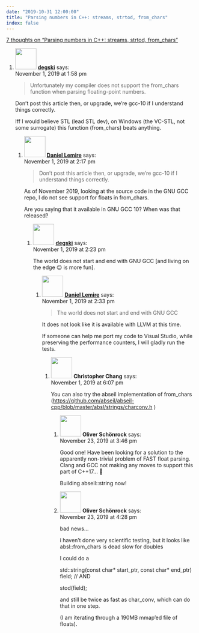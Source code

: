 ```yaml
---
date: "2019-10-31 12:00:00"
title: "Parsing numbers in C++: streams, strtod, from_chars"
index: false
---
```


[7 thoughts on &ldquo;Parsing numbers in C++: streams, strtod, from_chars&rdquo;](/lemire/blog/2019/10-31-parsing-numbers-in-c-streams-strtod-from_chars)

<ol class="comment-list">
<li id="comment-437487" class="comment even thread-even depth-1 parent">
<div class="comment-author vcard">
<img alt src="https://secure.gravatar.com/avatar/0e1ea3874530809f31d47b3930a261dd?s=56&#038;d=mm&#038;r=g" srcset="https://secure.gravatar.com/avatar/0e1ea3874530809f31d47b3930a261dd?s=112&#038;d=mm&#038;r=g 2x" class="avatar avatar-56 photo" height="56" width="56" decoding="async" /> <b class="fn"><a href="http://example.com" class="url" rel="ugc external nofollow">degski</a></b> <span class="says">says:</span> </div>
<div class="comment-metadata"><time datetime="2019-11-01T13:58:37+00:00">November 1, 2019 at 1:58 pm</time></a> </div>
<div class="comment-content">
<blockquote><p>
Unfortunately my compiler does not support the from_chars function when parsing floating-point numbers.
</p></blockquote>
<p>Don&rsquo;t post this article then, or upgrade, we&rsquo;re gcc-10 if I understand things correctly.</p>
<p>Iff I would believe STL (lead STL dev), on Windows (the VC-STL, not some surrogate) this function (from_chars) beats anything.</p>
</div>
<ol class="children">
<li id="comment-437490" class="comment byuser comment-author-lemire bypostauthor odd alt depth-2 parent">
<div class="comment-author vcard">
<img alt src="https://secure.gravatar.com/avatar/2ca999bef9535950f5b84281a4dab006?s=56&#038;d=mm&#038;r=g" srcset="https://secure.gravatar.com/avatar/2ca999bef9535950f5b84281a4dab006?s=112&#038;d=mm&#038;r=g 2x" class="avatar avatar-56 photo" height="56" width="56" decoding="async" /> <b class="fn"><a href="https://lemire.me/en/" class="url" rel="ugc">Daniel Lemire</a></b> <span class="says">says:</span> </div>
<div class="comment-metadata"><time datetime="2019-11-01T14:17:00+00:00">November 1, 2019 at 2:17 pm</time></a> </div>
<div class="comment-content">
<blockquote>
<p>Don’t post this article then, or upgrade, we’re gcc-10 if I understand things correctly.</p>
</blockquote>
<p>As of November 2019, looking at the source code in the GNU GCC repo, I do not see support for floats in from_chars.</p>
<p>Are you saying that it available in GNU GCC 10? When was that released?</p>
</div>
<ol class="children">
<li id="comment-437492" class="comment even depth-3 parent">
<div class="comment-author vcard">
<img alt src="https://secure.gravatar.com/avatar/0e1ea3874530809f31d47b3930a261dd?s=56&#038;d=mm&#038;r=g" srcset="https://secure.gravatar.com/avatar/0e1ea3874530809f31d47b3930a261dd?s=112&#038;d=mm&#038;r=g 2x" class="avatar avatar-56 photo" height="56" width="56" loading="lazy" decoding="async" /> <b class="fn"><a href="http://example.com" class="url" rel="ugc external nofollow">degski</a></b> <span class="says">says:</span> </div>
<div class="comment-metadata"><time datetime="2019-11-01T14:23:40+00:00">November 1, 2019 at 2:23 pm</time></a> </div>
<div class="comment-content">
<p>The world does not start and end with GNU GCC [and living on the edge 😉 is more fun].</p>
</div>
<ol class="children">
<li id="comment-437493" class="comment byuser comment-author-lemire bypostauthor odd alt depth-4 parent">
<div class="comment-author vcard">
<img alt src="https://secure.gravatar.com/avatar/2ca999bef9535950f5b84281a4dab006?s=56&#038;d=mm&#038;r=g" srcset="https://secure.gravatar.com/avatar/2ca999bef9535950f5b84281a4dab006?s=112&#038;d=mm&#038;r=g 2x" class="avatar avatar-56 photo" height="56" width="56" loading="lazy" decoding="async" /> <b class="fn"><a href="https://lemire.me/en/" class="url" rel="ugc">Daniel Lemire</a></b> <span class="says">says:</span> </div>
<div class="comment-metadata"><time datetime="2019-11-01T14:33:52+00:00">November 1, 2019 at 2:33 pm</time></a> </div>
<div class="comment-content">
<blockquote>
<p>The world does not start and end with GNU GCC</p>
</blockquote>
<p>It does not look like it is available with LLVM at this time.</p>
<p>If someone can help me port my code to Visual Studio, while preserving the performance counters, I will gladly run the tests.</p>
</div>
<ol class="children">
<li id="comment-437536" class="comment even depth-5 parent">
<div class="comment-author vcard">
<img alt src="https://secure.gravatar.com/avatar/2fb1d0febf487a1d0b6ece2ff02affaa?s=56&#038;d=mm&#038;r=g" srcset="https://secure.gravatar.com/avatar/2fb1d0febf487a1d0b6ece2ff02affaa?s=112&#038;d=mm&#038;r=g 2x" class="avatar avatar-56 photo" height="56" width="56" loading="lazy" decoding="async" /> <b class="fn">Christopher Chang</b> <span class="says">says:</span> </div>
<div class="comment-metadata"><time datetime="2019-11-01T18:07:59+00:00">November 1, 2019 at 6:07 pm</time></a> </div>
<div class="comment-content">
<p>You can also try the abseil implementation of from_chars (<a href="https://github.com/abseil/abseil-cpp/blob/master/absl/strings/charconv.h" rel="nofollow ugc">https://github.com/abseil/abseil-cpp/blob/master/absl/strings/charconv.h</a> )</p>
</div>
<ol class="children">
<li id="comment-449028" class="comment odd alt depth-6">
<div class="comment-author vcard">
<img alt src="https://secure.gravatar.com/avatar/24ea4c3a3eb95dee6222215087f5884c?s=56&#038;d=mm&#038;r=g" srcset="https://secure.gravatar.com/avatar/24ea4c3a3eb95dee6222215087f5884c?s=112&#038;d=mm&#038;r=g 2x" class="avatar avatar-56 photo" height="56" width="56" loading="lazy" decoding="async" /> <b class="fn">Oliver Schönrock</b> <span class="says">says:</span> </div>
<div class="comment-metadata"><time datetime="2019-11-23T15:46:43+00:00">November 23, 2019 at 3:46 pm</time></a> </div>
<div class="comment-content">
<p>Good one! Have been looking for a solution to the apparently non-trivial problem of FAST float parsing. Clang and GCC not making any moves to support this part of C++17&#8230; 🙁</p>
<p>Building abseil::string now!</p>
</div>
</li>
<li id="comment-449037" class="comment even depth-6">
<div class="comment-author vcard">
<img alt src="https://secure.gravatar.com/avatar/24ea4c3a3eb95dee6222215087f5884c?s=56&#038;d=mm&#038;r=g" srcset="https://secure.gravatar.com/avatar/24ea4c3a3eb95dee6222215087f5884c?s=112&#038;d=mm&#038;r=g 2x" class="avatar avatar-56 photo" height="56" width="56" loading="lazy" decoding="async" /> <b class="fn">Oliver Schönrock</b> <span class="says">says:</span> </div>
<div class="comment-metadata"><time datetime="2019-11-23T16:28:09+00:00">November 23, 2019 at 4:28 pm</time></a> </div>
<div class="comment-content">
<p>bad news&#8230;</p>
<p>i haven&rsquo;t done very scientific testing, but it looks like absl::from_chars is dead slow for doubles</p>
<p>I could do a</p>
<p>std::string(const char* start_ptr, const char* end_ptr) field; // AND</p>
<p>stod(field);</p>
<p>and still be twice as fast as char_conv, which can do that in one step.</p>
<p>(I am iterating through a 190MB mmap&rsquo;ed file of floats).</p>
</div>
</li>
</ol>
</li>
</ol>
</li>
</ol>
</li>
</ol>
</li>
</ol>
</li>
</ol>
